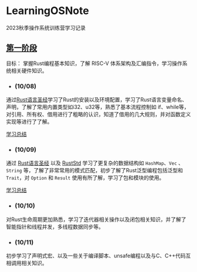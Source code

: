 # LearningOSNote
2023秋季操作系统训练营学习记录

## [第一阶段](https://github.com/LearningOS/rust-based-os-comp2023/blob/main/2023-autumn-scheduling-1.md) 

目标： 掌握Rust编程基本知识，了解 RISC-V 体系架构及汇编指令，学习操作系统相关硬件知识。

- ### **(10/08)**

通过[Rust语言圣经](https://course.rs/about-book.html)学习了Rust的安装以及环境配置，学习了Rust语言变量命名、声明，了解了常用内置类型如i32、u32等，熟悉了基本流程控制如 if、while等，对引用、所有权、借用进行了粗略的认识，知道了借用的几大规则，并对函数定义实现等进行了了解。

[学习总结](docs/1-1008.md)

- ### **(10/09)**

通过 [Rust语言圣经](https://course.rs/about-book.html) 以及 [RustStd](https://doc.rust-lang.org/std/) 学习了更复杂的数据结构如 `HashMap`、`Vec` 、`String` 等，了解了非常常用的模式匹配，初步了解了Rust泛型编程包括泛型和`Trait`，对 `Option` 和 `Result` 使用有所了解，学习了包和模块的使用。

[学习总结](docs/1-1009.md)

- ### **(10/10)**
对Rust生命周期更加熟悉，学习了迭代器相关操作以及闭包相关知识，并了解了智能指针和线程并发，多线程数据同步等。

- ### **(10/11)**
初步学习了声明式宏、以及一些关于编译脚本、unsafe编程以及与C、C++代码互相调用相关知识。